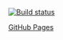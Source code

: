 [![Build status](https://ci.appveyor.com/api/projects/status/f7x33fp0xugmvwdg?svg=true)](https://ci.appveyor.com/project/Maksim-Kvashnin/ahj-hw2)

[GitHub Pages](https://maksim-kvashnin.github.io/ahj-hw2/)
